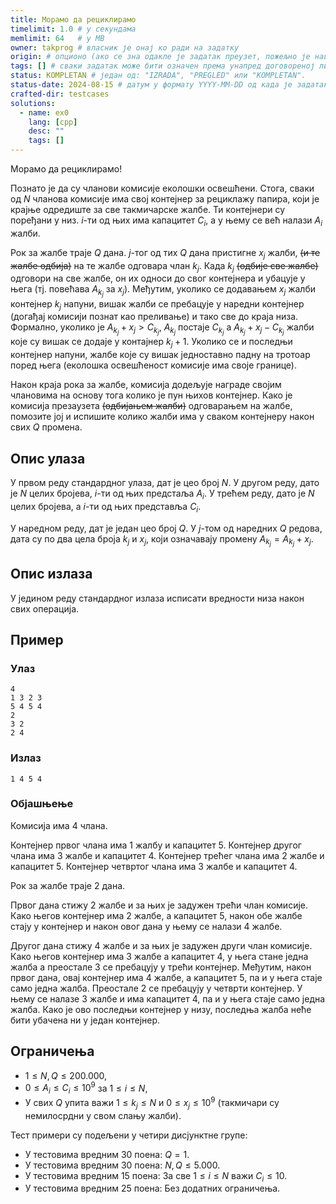 ```yaml
---
title: Морамо да рециклирамо
timelimit: 1.0 # у секундама
memlimit: 64   # y MB
owner: takprog # власник је онај ко ради на задатку
origin: # опционо (ако се зна одакле је задатак преузет, пожељно је навести извор)
tags: [] # сваки задатак може бити означен према унапред договореној листи ознака
status: KOMPLETAN # један од: "IZRADA", "PREGLED" или "KOMPLETAN".
status-date: 2024-08-15 # датум у формату YYYY-MM-DD од када је задатак у наведеном статусу
crafted-dir: testcases
solutions:
  - name: ex0
    lang: [cpp]
    desc: ""
    tags: []
---
```


Морамо да рециклирамо!

Познато је да су чланови комисије еколошки освешћени. Стога, сваки од $N$ чланова комисије има свој контејнер за рециклажу папира, који је крајње одредиште за све такмичарске жалбе. Ти контејнери су поређани у низ. $i$-ти од њих има капацитет $C_i$, а у њему се већ налази $A_i$ жалби. 

Рок за жалбе траје $Q$ дана. $j$-тог од тих $Q$ дана пристигне $x_j$ жалби, <s>(и те жалбе одбија)</s> на те жалбе одговара члан $k_j$. Када $k_j$ <s>(одбије све жалбе)</s> одговори на све жалбе, он их односи до свог контејнера и убацује у њега (тј. повећава $A_{k_j}$ за $x_j$). Међутим, уколико се додавањем $x_j$ жалби контејнер $k_j$ напуни, вишак жалби се пребацује у наредни контејнер (догађај комисији познат као преливање) и тако све до краја низа. Формално, уколико је $A_{k_j} + x_j > C_{k_j}$, $A_{k_j}$ постаје $C_{k_j}$ а $A_{k_j} + x_j - C_{k_j}$ жалби које су вишак се додаје у контајнер $k_j + 1$. Уколико се и последњи контејнер напуни, жалбе које су вишак једноставно падну на тротоар поред њега (еколошка освешћеност комисије има своје границе).


Након краја рока за жалбе, комисија додељује награде својим члановима на основу тога колико је пун њихов контејнер. Како је комисија презаузета <s>(одбијањем жалби)</s> одговарањем на жалбе, помозите јој и испишите колико жалби има у сваком контејнеру након свих $Q$ промена.

## Опис улаза
У првом реду стандардног улаза, дат је цео број $N$. У другом реду, дато је $N$ целих бројева, $i$-ти од њих предстаља $A_i$. У трећем реду, дато је $N$ целих бројева, а $i$-ти од њих представља $C_i$. 

У наредном реду, дат је један цео број $Q$. У $j$-том од наредних $Q$ редова, дата су по два цела броја $k_j$ и $x_j$, који означавају промену $A_{k_j} = A_{k_j} + x_j$.

## Опис излаза
У једином реду стандардног излаза исписати вредности низа након свих операција.

## Пример

### Улаз

```
4
1 3 2 3
5 4 5 4
2
3 2
2 4
```

### Излаз

```
1 4 5 4
```
### Објашњење
Комисија има $4$ члана. 

Контејнер првог члана има $1$ жалбу и капацитет $5$.
Контејнер другог члана има $3$ жалбе и капацитет $4$.
Контејнер трећег члана има $2$ жалбе и капацитет $5$.
Контејнер четвртог члана има $3$ жалбе и капацитет $4$.

Рок за жалбе траје $2$ дана.

Првог дана стижу $2$ жалбе и за њих је задужен трећи члан комисије. Како његов контејнер има $2$ жалбе, а капацитет $5$, након обе жалбе стају у контејнер и након овог дана у њему се налази $4$ жалбe.



Другог дана стижу $4$ жалбе и за њих је задужен други члан комисије. Како његов контејнер има $3$ жалбе а капацитет $4$, у њега стане једна жалба а преостале $3$ се пребацују у трећи контејнер. Међутим, након првог дана, овај контејнер има $4$ жалбе, а капацитет $5$, па и у њега стаје само једна жалба. Преостале $2$ се пребацују у четврти контејнер. У њему се налазе $3$ жалбе и има капацитет $4$, па и у њега стаје само једна жалба. Како је ово последњи контејнер у низу, последња жалба неће бити убачена ни у један контејнер.



## Ограничења
* $1 \leq N, Q \leq 200.000$,
* $0 \leq A_i \leq C_i \leq 10^9$ за $1 \leq i \leq N$,
* У свих $Q$ упита важи $1 \leq k_j \leq N$ и $0 \leq x_j \leq 10^9$ (такмичари су немилосрдни у свом слању жалби).

Тест примери су подељени у четири дисјунктне групе:

* У тестовима вредним 30 поена: $Q = 1$.
* У тестовима вредним 30 поена: $N, Q \leq 5.000$.
* У тестовима вредним 15 поена: За све $1 \leq i \leq N$ важи $C_i \leq 10$.
* У тестовима вредним 25 поена: Без додатних ограничења.
